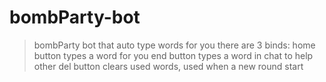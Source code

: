 # bombParty-bot
> bombParty bot that auto type words for you
> there are 3 binds:
> home button types a word for you
> end button types a word in chat to help other
> del button clears used words, used when a new round start
